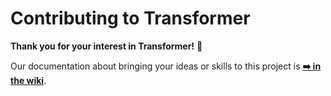 # Contributing to Transformer

**Thank you for your interest in Transformer!** 🤩

Our documentation about bringing your ideas or skills to this project is
**[➡️ in the wiki][contributing]**.

[contributing]: https://github.com/zalando-incubator/Transformer/wiki/Contributing
